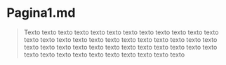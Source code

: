 # Pagina1.md

> Texto texto texto texto texto texto texto texto texto texto texto texto texto texto texto texto texto texto texto texto texto texto texto texto texto texto texto texto texto texto texto texto texto texto texto texto texto texto texto texto texto texto texto texto texto texto 
